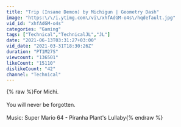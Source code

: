 ```yaml
---
title: "Trip (Insane Demon) by Michigun | Geometry Dash"
image: "https:\/\/i.ytimg.com\/vi\/xhfAdGM-o4s\/hqdefault.jpg"
vid_id: "xhfAdGM-o4s"
categories: "Gaming"
tags: ["Technical","TechnicalJL","JL"]
date: "2021-06-13T03:31:27+03:00"
vid_date: "2021-03-31T18:30:26Z"
duration: "PT1M27S"
viewcount: "136501"
likeCount: "15110"
dislikeCount: "42"
channel: "Technical"
---
```

{% raw %}For Michi.<br /><br />You will never be forgotten.<br /><br />Music: Super Mario 64 - Piranha Plant's Lullaby{% endraw %}

